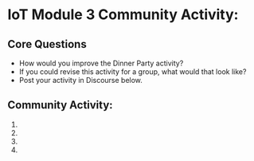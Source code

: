 
# IoT Module 3 Community Activity: 

## Core Questions
- How would you improve the Dinner Party activity?
- If you could revise this activity for a group, what would that look like?
- Post your activity in Discourse below. 

## Community Activity: 
1.  
2. 
3. 
4. 



 
